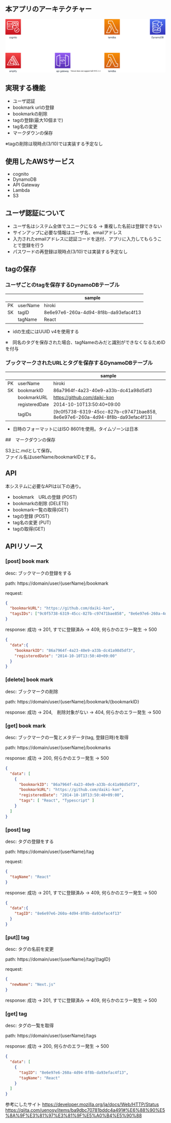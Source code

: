 ## 本アプリのアーキテクチャー

![](./image/architecture.drawio.svg)

## 実現する機能

- ユーザ認証
- bookmark urlの登録
- bookmarkの削除
- tagの登録(最大10個まで)
- tag名の変更
- マークダウンの保存

※tagの削除は現時点(3/10)では実装する予定なし

## 使用したAWSサービス

- cognito
- DynamoDB
- API Gateway
- Lambda
- S3

## ユーザ認証について

- ユーザ名はシステム全体でユニークになる -> 重複した名前は登録できない
- サインアップに必要な情報はユーザ名、emailアドレス
- 入力されたemailアドレスに認証コードを送付、アプリに入力してもらうことで登録を行う
- パスワードの再登録は現時点(3/10)では実装する予定なし

## tagの保存

### ユーザごとのtagを保存するDynamoDBテーブル

|     |          | sample                               | 
| --- | -------- | ------------------------------------ | 
| PK  | userName | hiroki                               | 
| SK  | tagID    | 8e6e97e6-260a-4d94-8f8b-da93efac4f13 | 
|     | tagName  | React                                | 

- idの生成にはUUID v4を使用する

※　同名のタグを保存された場合、tagNameのみだと識別ができなくなるためIDを付与

### ブックマークされたURLとタグを保存するDynamoDBテーブル

|     |                | sample                                                                       | 
| --- | -------------- | ---------------------------------------------------------------------------- | 
| PK  | userName       | hiroki                                                                       | 
| SK  | bookmarkID     | 86a7964f-4a23-40e9-a33b-dc41a98d5df3                                         | 
|     | bookmarkURL    | https://github.com/daiki-kon                                                 | 
|     | registeredDate | 2014-10-10T13:50:40+09:00                                                    | 
|     | tagIDs         | [9c0f5738-6319-45cc-827b-c97471bae858, 8e6e97e6-260a-4d94-8f8b-da93efac4f13] | 

- 日時のフォーマットにはISO 8601を使用。タイムゾーンは日本

##　マークダウンの保存

S3上に.mdとして保存。  
ファイル名はuserName/bookmarkIDとする。

## API

本システムに必要なAPIは以下の通り。

- bookmark　URLの登録 (POST)
- bookmarkの削除 (DELETE)
- bookmark一覧の取得(GET)
- tagの登録 (POST)
- tag名の変更 (PUT)
- tagの取得(GET)

## APIリソース

### [post] book mark
desc: ブックマークの登録をする

path: https://domain/user/{userName}/bookmark

request:
```.json
{
  "bookmarkURL": "https://github.com/daiki-kon",
  "tagsIDs": ["9c0f5738-6319-45cc-827b-c97471bae858", "8e6e97e6-260a-4d94-8f8b-da93efac4f13"]
}
```

response: 成功 -> 201, すでに登録済み -> 409, 何らかのエラー発生 -> 500
```.json
{
  "data":{
    "bookmarkID": "86a7964f-4a23-40e9-a33b-dc41a98d5df3",
    "registeredDate": "2014-10-10T13:50:40+09:00"
  }
}
```

### [delete] book mark
desc: ブックマークの削除

path: https://domain/user/{userName}/bookmark/{bookmarkID}

response: 成功 -> 204,　削除対象がない -> 404, 何らかのエラー発生 -> 500

### [get] book mark
desc: ブックマークの一覧とメタデータ(tag, 登録日時)を取得

path: https://domain/user/{userName}/bookmarks

response: 成功 -> 200, 何らかのエラー発生 -> 500
```.json
{
  "data": [
    {
      "bookmarkID": "86a7964f-4a23-40e9-a33b-dc41a98d5df3",
      "bookmarkURL": "https://github.com/daiki-kon",
      "registeredDate": "2014-10-10T13:50:40+09:00",
      "tags": [ "React", "Typescript" ]
    }
  ]
}
```

### [post] tag
desc: タグの登録をする

path: https://domain/user/{userName}/tag

request:
```.json
{
  "tagName": "React"
}
```

response: 成功 -> 201, すでに登録済み -> 409, 何らかのエラー発生 -> 500
```.json
{
  "data":{
    "tagID": "8e6e97e6-260a-4d94-8f8b-da93efac4f13"
  }
}
```

### [put]] tag
desc: タグの名前を変更

path: https://domain/user/{userName}/tag/{tagID}

request:
```.json
{
  "newName": "Next.js"
}
```

response: 成功 -> 201, すでに登録済み -> 409, 何らかのエラー発生 -> 500

### [get] tag
desc: タグの一覧を取得

path: https://domain/user/{userName}/tags

response: 成功 -> 200, 何らかのエラー発生 -> 500
```.json
{
  "data": [
    {
      "tagID": "8e6e97e6-260a-4d94-8f8b-da93efac4f13",
      "tagName": "React"
    }
  ]
}
```

参考にしたサイト
https://developer.mozilla.org/ja/docs/Web/HTTP/Status
https://qiita.com/uenosy/items/ba9dbc70781bddc4a491#%E6%88%90%E5%8A%9F%E3%81%97%E3%81%9F%E5%A0%B4%E5%90%88